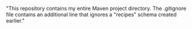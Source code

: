 "This repository contains my entire Maven project directory. The .gitignore file contains an additional line that ignores a "recipes" schema created earlier." 
